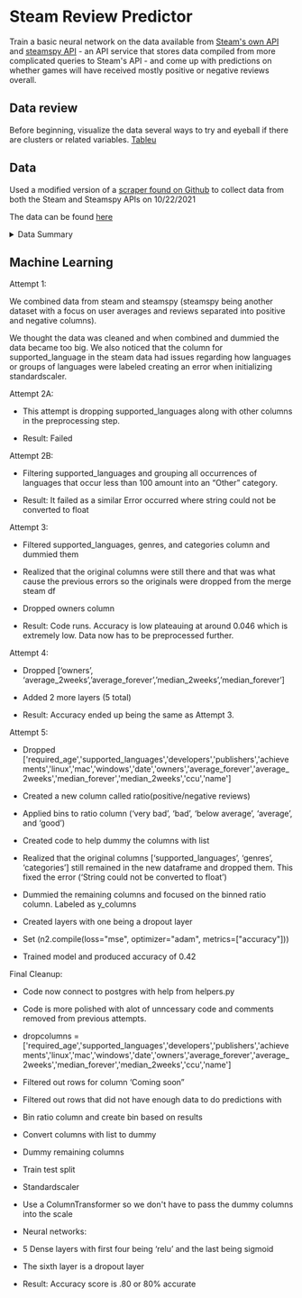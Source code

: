 # Steam Review Predictor

Train a basic neural network on the data available from [Steam's own API](https://partner.steamgames.com/doc/webapi) and [steamspy API](https://steamspy.com/api.php) - an API service that stores data compiled from more complicated queries to Steam's API - and come up with predictions on whether games will have received mostly positive or negative reviews overall.  

## Data review

Before beginning, visualize the data several ways to try and eyeball if there are clusters or related variables.
[Tableu](https://public.tableau.com/app/profile/aidan.lucero/viz/final-steam-data/Story1?publish=yes)

## Data

 Used a modified version of a [scraper found on Github](https://github.com/nik-davis/steam-data-science-project) to collect data from both the Steam and Steamspy APIs on 10/22/2021

The data can be found [here](https://www.dropbox.com/sh/w11p1f0q3wr1el3/AAADSXS2Znz-EBehVpXSNDNMa?dl=0)

<details>
  <summary>Data Summary</summary>

| Column Name | DataType | Source | Description |
| --- | --- | --- | --- |
| **appid** | *integer* | both | Identifier for game |
| **name** | *string* | both | Name of game |
| **developers** | *string Array* | Steam | Company(s) that developed the game |
| **publishers** | *string Array* | Steam | Company(s) that published the game |
| **positive** | *integer* | SteamSpy | Count of positive reviews on Steam |
| **negative** | *integer* | SteamSpy | Count of negative reviews on Steam |
| **owners** | *String* | SteamSpy | Integer range of total purchases for the game on Steam |
| **average_forever** | *integer* | SteamSpy | Average playtime since March 2009, in minutes |
| **average_2weeks** | *integer* | SteamSpy | Average playtime in the last two weeks, in minutes |
| **median_forever** | *integer* | SteamSpy | Median playtime since March 2009, in minutes |
| **median_2weeks** | *integer* | SteamSpy | Median playtime in the last two weeks, in minutes |
| **price** | *integer* | SteamSpy | Current US price in cents |
| **initialprice** | *integer* | SteamSpy | Original US price in cents |
| **discount** | *integer* | SteamSpy | Current discount in percents |
| **languages** | *String* | SteamSpy | List of supported languages |
| **genre** | *String* | SteamSpy | List of genres |
| **ccu** | *integer* | SteamSpy | Peak concurrent users in the previous day |
| **tags** | *JSON* | SteamSpy | Game's tags with vote counts |

</details>


## Machine Learning 

Attempt 1: 

We combined data from steam and steamspy (steamspy being another dataset with a focus on user averages and reviews separated into positive and negative columns). 

We thought the data was cleaned and when combined and dummied the data became too big. 
We also noticed that the column for supported_language in the steam data had issues regarding how languages or groups of languages were labeled creating an error when initializing standardscaler.

Attempt 2A: 

- This attempt is dropping supported_languages along with other columns in the preprocessing step. 

- Result: Failed

Attempt 2B: 

- Filtering supported_languages and grouping all occurrences of languages that occur less than 100 amount into an  “Other” category.

- Result: It failed as a similar Error occurred where string could not be converted to float


Attempt 3: 

- Filtered supported_languages, genres, and categories column and dummied them

- Realized that the original columns were still there and that was what cause the previous errors so the originals were dropped from the merge steam df

- Dropped owners column 

- Result: Code runs. Accuracy is low plateauing at around 0.046 which is extremely low. Data now has to be preprocessed further. 

Attempt 4: 

- Dropped [‘owners’, ‘average_2weeks’,’average_forever’,’median_2weeks’,’median_forever’]

- Added 2 more layers (5 total)

- Result: Accuracy ended up being the same as Attempt 3. 

Attempt 5: 

- Dropped ['required_age','supported_languages','developers','publishers','achievements','linux','mac','windows','date','owners','average_forever','average_2weeks','median_forever','median_2weeks','ccu','name']

- Created a new column called ratio(positive/negative reviews)

- Applied bins to ratio column (‘very bad’, ‘bad’, ‘below average’, ‘average’, and ‘good’)

- Created code to help dummy the columns with list 

- Realized that the original columns [‘supported_languages’, ‘genres’, ‘categories’] still remained in the new dataframe and dropped them. This fixed the error (‘String could not be converted to float’)

- Dummied the remaining columns and focused on the binned ratio column. Labeled as y_columns

- Created layers with one being a dropout layer

- Set (n2.compile(loss="mse", optimizer="adam", metrics=["accuracy"]))

- Trained model and produced accuracy of 0.42

Final Cleanup:

- Code now connect to postgres with help from helpers.py 

- Code is more polished with alot of unncessary code and comments removed from previous attempts. 

- dropcolumns = ['required_age','supported_languages','developers','publishers','achievements','linux','mac','windows','date','owners','average_forever','average_2weeks','median_forever','median_2weeks','ccu','name']

- Filtered out rows for column ‘Coming soon”

- Filtered out rows that did not have enough data to do predictions with 

- Bin ratio column and create bin based on results

- Convert columns with list to dummy

- Dummy remaining columns 

- Train test split

- Standardscaler

- Use a ColumnTransformer so we don't have to pass the dummy columns into the scale

- Neural networks: 

- 5 Dense layers with first four being ‘relu’ and the last being sigmoid
- The sixth layer is a dropout layer

- Result: Accuracy score is .80 or 80% accurate



